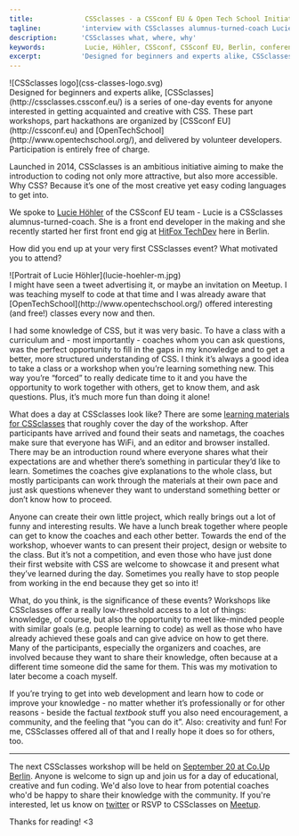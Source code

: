 ```yaml
---
title:             CSSclasses - a CSSconf EU & Open Tech School Initiative 
tagline:          'interview with CSSclasses alumnus-turned-coach Lucie Höhler'
description:      'CSSclasses what, where, why'
keywords:          Lucie, Höhler, CSSconf, CSSconf EU, Berlin, conference, CSS, classes, code, lessons
excerpt:          'Designed for beginners and experts alike, CSSclasses is a series of one-day events for people interested in getting acquainted and creative with CSS. Lucie Höhler of the CSSconf EU team attended the classes as a participant last year and is still involved, now as a coach.'
---
```


<div class="blog-img blog-img--center">
  ![CSSclasses logo](css-classes-logo.svg)
</div>
Designed for beginners and experts alike, [CSSclasses](http://cssclasses.cssconf.eu/) is a series of one-day events for anyone interested in getting acquainted and creative with CSS. These part workshops, part hackathons are organized by [CSSconf EU](http://cssconf.eu) and [OpenTechSchool](http://www.opentechschool.org/), and delivered by volunteer developers. Participation is entirely free of charge.

Launched in 2014, CSSclasses is an ambitious initiative aiming to make the introduction to coding not only more attractive, but also more accessible. Why CSS? Because it’s one of the most creative yet easy coding languages to get into. 

We spoke to [Lucie Höhler](https://twitter.com/autofocus) of the CSSconf EU team - Lucie is a CSSclasses alumnus-turned-coach. She is a front end developer in the making and she recently started her first front end gig at [HitFox TechDev](https://twitter.com/HitFoxTechDev) here in Berlin.

<span class="strong-border">How did you end up at your very first CSSclasses event? What motivated you to attend?</span> 
<div class="blog-img blog-img--left">
  ![Portrait of Lucie Höhler](lucie-hoehler-m.jpg)
</div>
I might have seen a tweet advertising it, or maybe an invitation on Meetup. I was teaching myself to code at that time and I was already aware that [OpenTechSchool](http://www.opentechschool.org/) offered interesting (and free!) classes every now and then.  

I had some knowledge of CSS, but it was very basic. To have a class with a curriculum and - most importantly - coaches whom you can ask questions, was the perfect opportunity to fill in the gaps in my knowledge and to get a better, more structured understanding of CSS. I think it’s always a good idea to take a class or a workshop when you’re learning something new. This way you’re “forced” to really dedicate time to it and you have the opportunity to work together with others, get to know them, and ask questions. Plus, it’s much more fun than doing it alone!

<span class="strong-border">What does a day at CSSclasses look like?</span>
There are some [learning materials for CSSclasses](http://cssclasses.cssconf.eu/learning-materials/) that roughly cover the day of the workshop. After participants have arrived and found their seats and nametags, the coaches make sure that everyone has WiFi, and an editor and browser installed. There may be an introduction round where everyone shares what their expectations are and whether there’s something in particular they’d like to learn. Sometimes the coaches give explanations to the whole class, but mostly participants can work through the materials at their own pace and just ask questions whenever they want to understand something better or don’t know how to proceed. 

Anyone can create their own little project, which really brings out a lot of funny and interesting results. We have a lunch break together where people can get to know the coaches and each other better. Towards the end of the workshop, whoever wants to can present their project, design or website to the class. But it’s not a competition, and even those who have just done their first website with CSS are welcome to showcase it and present what they’ve learned during the day. Sometimes you really have to stop people from working in the end because they get so into it! 

<span class="strong-border">What, do you think, is the significance of these events?</span>
Workshops like CSSclasses offer a really low-threshold access to a lot of things: knowledge, of course, but also the opportunity to meet like-minded people with similar goals (e.g. people learning to code) as well as those who have already achieved these goals and can give advice on how to get there. Many of the participants, especially the organizers and coaches, are involved because they want to share their knowledge, often because at a different time someone did the same for them. This was my motivation to later become a coach myself. 

If you’re trying to get into web development and learn how to code or improve your knowledge - no matter whether it’s professionally or for other reasons - beside the factual *textbook* stuff you also need encouragement, a community, and the feeling that “you can do it”. Also: creativity and fun! For me, CSSclasses offered all of that and I really hope it does so for others, too. 

<hr>

The next CSSclasses workshop will be held on [September 20 at Co.Up Berlin](http://www.meetup.com/opentechschool-berlin/events/225073641/). Anyone is welcome to sign up and join us for a day of educational, creative and fun coding. We'd also love to hear from potential coaches who'd be happy to share their knowledge with the community. If you're interested, let us know on [twitter](https://twitter.com/cssclasses) or RSVP to CSSclasses on [Meetup](http://www.meetup.com/opentechschool-berlin/events/225073641/).

Thanks for reading! <3
